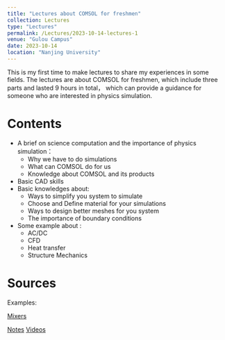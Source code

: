 ```yaml
---
title: "Lectures about COMSOL for freshmen"
collection: Lectures
type: "Lectures"
permalink: /Lectures/2023-10-14-lectures-1
venue: "Gulou Campus"
date: 2023-10-14
location: "Nanjing University"
---
```


This is my first time to make lectures to share my experiences in some fields.
The lectures are about COMSOL for freshmen, which include three parts and lasted 9 hours in total， which can provide a guidance for someone who are interested in physics simulation.

Contents
======
* A brief on science computation and the importance of physics simulation：
    * Why we have to do simulations
    * What can COMSOL do for us
    * Knowledge about COMSOL and its products
* Basic CAD skills
* Basic knowledges about:
    * Ways to simplify you system to simulate
    * Choose and Define material for your simulations
    * Ways to design better meshes for you system
    * The importance of boundary conditions
* Some example about :
    * AC/DC
    * CFD
    * Heat transfer 
    * Structure Mechanics

Sources
======
Examples:

<a href="/Todownload/Mixers_3d_example.mph" download>Mixers</a>

[Notes](http://quantumopticss.github.io/files/Notes_COMSOL) [Videos](http://quantumopticss.github.io/files/Notes_COMSOL)